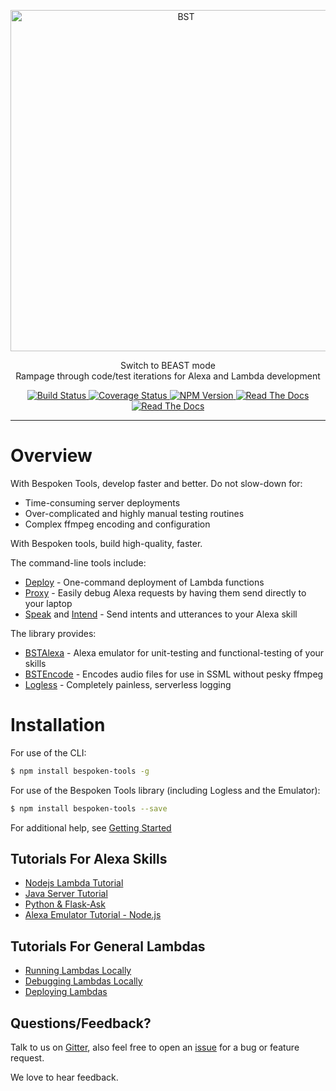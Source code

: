 <p align="center">
  <a href="https://bespoken.tools/">
    <img alt="BST" src="https://bespoken.tools/assets/bst-cli-9f9b8d685e450d33985b23d86505ffd7217635305f126625bc992b0865ff7a4d.png" width="546">
  </a>
</p>

<p align="center">
  Switch to BEAST mode<br>
  Rampage through code/test iterations for Alexa and Lambda development
</p>

<p align="center">
    <a href="https://travis-ci.org/bespoken/bst">
        <img alt="Build Status" class="badge" src="https://travis-ci.org/bespoken/bst.svg?branch=master">
    </a>
    <a href="https://coveralls.io/github/bespoken/bst?branch=master">
        <img alt="Coverage Status" class="badge" src="https://coveralls.io/repos/github/bespoken/bst/badge.svg?branch=master">
    </a>
    <a href="https://coveralls.io/repos/github/bespoken/bst/badge.svg?branch=master">
        <img alt="NPM Version" class="badge" src="https://img.shields.io/npm/v/bespoken-tools.svg">
    </a>
    <a href="http://docs.bespoken.tools/">
        <img alt="Read The Docs" class="badge" src="https://img.shields.io/badge/docs-latest-brightgreen.svg?style=flat">
    </a>
    <a href="https://gitter.im/bespoken/bst?utm_source=badge&utm_medium=badge&utm_campaign=pr-badge&utm_content=badge">
        <img alt="Read The Docs" class="badge" src="https://badges.gitter.im/bespoken/bst.svg">
    </a>
</p>

---
# Overview
With Bespoken Tools, develop faster and better. Do not slow-down for:

* Time-consuming server deployments
* Over-complicated and highly manual testing routines
* Complex ffmpeg encoding and configuration

With Bespoken tools, build high-quality, faster.

The command-line tools include:

* [Deploy](http://docs.bespoken.tools/en/latest/commands/deploy) - One-command deployment of Lambda functions  
* [Proxy](http://docs.bespoken.tools/en/latest/commands/proxy) - Easily debug Alexa requests by having them send directly to your laptop  
* [Speak](http://docs.bespoken.tools/en/latest/commands/speak) and [Intend](http://docs.bespoken.tools/en/latest/commands/intend) - Send intents and utterances to your Alexa skill

The library provides:

* [BSTAlexa](http://docs.bespoken.tools/en/latest/api/classes/bstalexa.html) - Alexa emulator for unit-testing and functional-testing of your skills
* [BSTEncode](http://docs.bespoken.tools/en/latest/api/classes/bstencode.html) - Encodes audio files for use in SSML without pesky ffmpeg
* [Logless](http://docs.bespoken.tools/en/latest/api/classes/logless.html) - Completely painless, serverless logging

# Installation

For use of the CLI:

```bash
$ npm install bespoken-tools -g
```

For use of the Bespoken Tools library (including Logless and the Emulator):

```bash
$ npm install bespoken-tools --save
```

For additional help, see [Getting Started](http://docs.bespoken.tools/en/latest/getting_started)

## Tutorials For Alexa Skills
* [Nodejs Lambda Tutorial](http://docs.bespoken.tools/en/latest/tutorials/tutorial_lambda_nodejs)
* [Java Server Tutorial](http://docs.bespoken.tools/en/latest/tutorials/tutorial_local_server_java)
* [Python & Flask-Ask](http://docs.bespoken.tools/en/latest/tutorials/tutorial_flask_ask_python)
* [Alexa Emulator Tutorial - Node.js](http://docs.bespoken.tools/en/latest/tutorials/tutorial_bst_emulator_nodejs)

## Tutorials For General Lambdas
* [Running Lambdas Locally](http://docs.bespoken.tools/en/latest/tutorials/tutorial_lambda_local)
* [Debugging Lambdas Locally](http://docs.bespoken.tools/en/latest/tutorials/tutorial_lambda_debugger)
* [Deploying Lambdas](http://docs.bespoken.tools/en/latest/tutorials/tutorial_lambda_deploy)

## Questions/Feedback?

Talk to us on [Gitter](https://gitter.im/bespoken/bst), also feel free to open an [issue](https://github.com/bespoken/bst/issues/new) for a bug or feature request.

We love to hear feedback.
